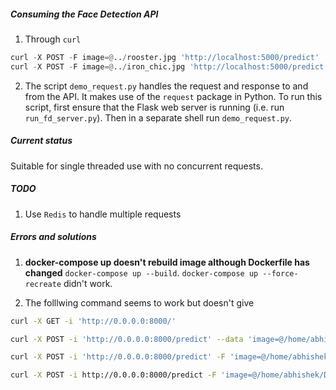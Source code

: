 ##### Consuming the Face Detection API
  1. Through `curl`
```python
curl -X POST -F image=@../rooster.jpg 'http://localhost:5000/predict'
curl -X POST -F image=@../iron_chic.jpg 'http://localhost:5000/predict'
```
  2. The script `demo_request.py` handles the request and response to and from the API. It makes use of the `request` package in Python. To run this script, first ensure that the Flask web server is running (i.e. run `run_fd_server.py`). Then in a separate shell run `demo_request.py`.


##### Current status
Suitable for single threaded use with no concurrent requests.

##### TODO
1. Use `Redis` to handle multiple requests


##### Errors and solutions
1. __docker-compose up doesn't rebuild image although Dockerfile has changed__
`docker-compose up --build`. `docker-compose up --force-recreate` didn't work.

2. The folllwing command seems to work but doesn't give
```bash
curl -X GET -i 'http://0.0.0.0:8000/'

curl -X POST -i 'http://0.0.0.0:8000/predict' --data 'image=@/home/abhishek/Desktop/Workspace/practice/face_detection/iron_chic.jpg'

curl -X POST -i 'http://0.0.0.0:8000/predict' -F 'image=@/home/abhishek/Desktop/Workspace/practice/face_detection/iron_chic.jpg'

curl -X POST -i http://0.0.0.0:8000/predict -F 'image=@/home/abhishek/Desktop/Workspace/practice/face_detection/iron_chic.jpg'
```
